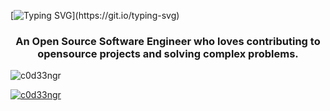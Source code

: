 [![Typing SVG](https://readme-typing-svg.herokuapp.com?size=25&color=F73B1D&lines=Hi+%F0%9F%91%8B!+I'm+Jeffrey.)](https://git.io/typing-svg)
<h3 align="center">An Open Source Software Engineer who loves contributing to opensource projects and solving complex problems.</h3>

<p align="left"> <img src="https://komarev.com/ghpvc/?username=c0d33ngr&label=Profile%20views&color=0e75b6&style=flat" alt="c0d33ngr" /> </p>

<!--<p align="left"> <a href="https://github.com/ryo-ma/github-profile-trophy"><img src="https://github-profile-trophy.vercel.app/?username=c0d33ngr&theme=gruvbox" alt="c0d33ngr" /></a> </p> -->

<p align="left"> <a href="https://twitter.com/c0d33ngr" target="blank"><img src="https://img.shields.io/twitter/follow/c0d33ngr?logo=twitter&style=for-the-badge" alt="c0d33ngr" /></a> </p>

